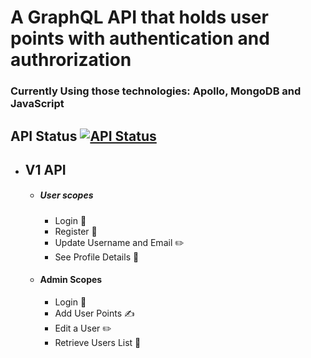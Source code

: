 # A GraphQL API that holds user points with authentication and authrorization

### Currently Using those technologies: Apollo, MongoDB and JavaScript

## API Status [![API Status](https://api.netlify.com/api/v1/badges/d6fff6b9-0508-4030-915b-07b247271edc/deploy-status)](https://app.netlify.com/sites/taidocinhos/deploys)

- ## V1 API
  - ##### User scopes
    - Login 🚪
    - Register 🔑
    - Update Username and Email ✏️
    - See Profile Details 📝
  - #### Admin Scopes
    - Login 🚪
    - Add User Points ✍️
    - Edit a User ✏️
    - Retrieve Users List 📜
